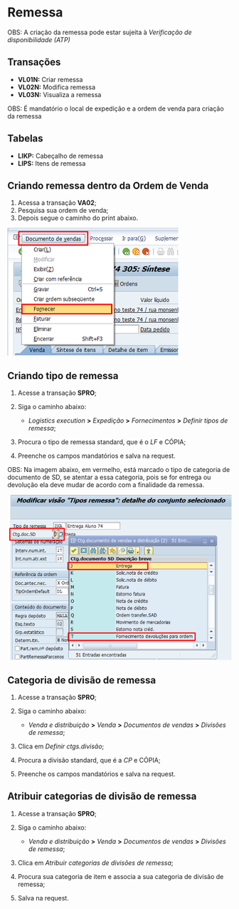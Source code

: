# Remessa

OBS: A criação da remessa pode estar sujeita à *Verificação de disponibilidade (ATP)*

## Transações 

- **VL01N:** Criar remessa
- **VL02N:** Modifica remessa
- **VL03N:** Visualiza a remessa

OBS: É mandatório o local de expedição e a ordem de venda para criação da remessa 


## Tabelas

- **LIKP:** Cabeçalho de remessa
- **LIPS:** Itens de remessa


## Criando remessa dentro da Ordem de Venda

1. Acessa a transação **VA02**;
2. Pesquisa sua ordem de venda;
3. Depois segue o caminho do print abaixo.   

![criando remessa](image-6.png)   

##  Criando tipo de remessa

1. Acesse a transação **SPRO**;
2. Siga o caminho abaixo:

    - *Logistics execution* **>** *Expedição* **>** *Fornecimentos* **>** *Definir tipos de remessa*;

3. Procura o tipo de remessa standard, que é o *LF* e CÓPIA;
5. Preenche os campos mandatórios e salva na request.

OBS: Na imagem abaixo, em vermelho, está marcado o tipo de categoria de documento de SD, se atentar a essa categoria, pois se for entrega ou devolução ela deve mudar de acordo com a finalidade da remessa.   

![categoria de doc remessa](image-7.png)


## Categoria de divisão de remessa

1. Acesse a transação **SPRO**;
2. Siga o caminho abaixo:

    - *Venda e distribuição* **>** *Venda* **>** *Documentos de vendas* **>** *Divisões de remessa*;

3. Clica em *Definir ctgs.divisão*;
4. Procura a divisão standard, que é a *CP* e CÓPIA;
5. Preenche os campos mandatórios e salva na request.


## Atribuir  categorias de divisão de remessa

1. Acesse a transação **SPRO**;
2. Siga o caminho abaixo:

    - *Venda e distribuição* **>** *Venda* **>** *Documentos de vendas* **>** *Divisões de remessa*;

3. Clica em *Atribuir categorias de divisões de remessa*;
4. Procura sua categoria de item e associa a sua categoria de divisão de remessa;
5. Salva na request.

